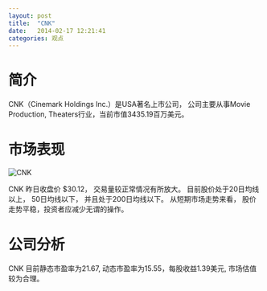 ```yaml
---
layout: post
title:  "CNK"
date:   2014-02-17 12:21:41
categories: 观点
---
```


# 简介
CNK（Cinemark Holdings Inc.）是USA著名上市公司，
公司主要从事Movie Production, Theaters行业，当前市值3435.19百万美元。

# 市场表现

![CNK](http://finviz.com/chart.ashx?t=CNK&ty=c&ta=1&p=d&s=l)

CNK 昨日收盘价 $30.12，
交易量较正常情况有所放大。
目前股价处于20日均线以上，
50日均线以下，
并且处于200日均线以下。
从短期市场走势来看，
股价走势平稳，投资者应减少无谓的操作。

# 公司分析
CNK 目前静态市盈率为21.67, 动态市盈率为15.55，每股收益1.39美元,
市场估值较为合理。
